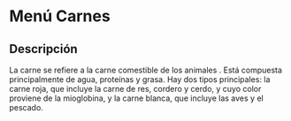 # Menú Carnes

## Descripción
La carne se refiere a la carne comestible de los animales . Está compuesta principalmente de agua, proteínas y grasa. Hay dos tipos principales: la carne roja, que incluye la carne de res, cordero y cerdo, y cuyo color proviene de la mioglobina, y la carne blanca, que incluye las aves y el pescado.
